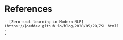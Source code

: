 # References
	- [Zero-shot learning in Modern NLP](https://joeddav.github.io/blog/2020/05/29/ZSL.html)
	-
	-